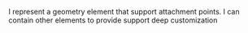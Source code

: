 I represent a geometry element that support attachment points.
I can contain other elements to provide support deep customization